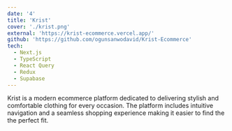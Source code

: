 ```yaml
---
date: '4'
title: 'Krist'
cover: './krist.png'
external: 'https://krist-ecommerce.vercel.app/'
github: 'https://github.com/ogunsanwodavid/Krist-Ecommerce'
tech:
  - Next.js
  - TypeScript
  - React Query
  - Redux
  - Supabase
---
```


Krist is a modern ecommerce platform dedicated to delivering stylish and comfortable clothing for every occasion. The platform includes intuitive navigation and a seamless shopping experience making it easier to find the the perfect fit.
